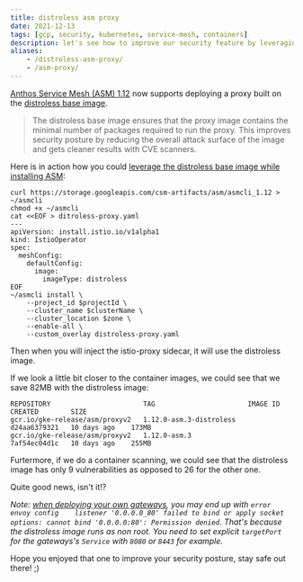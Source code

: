 ```yaml
---
title: distroless asm proxy
date: 2021-12-13
tags: [gcp, security, kubernetes, service-mesh, containers]
description: let's see how to improve our security feature by leveraging the distroless asm proxy image
aliases:
    - /distroless-asm-proxy/
    - /asm-proxy/
---
```

[Anthos Service Mesh (ASM) 1.12](https://cloud.google.com/service-mesh/docs/release-notes#December_09_2021) now supports deploying a proxy built on the [distroless base image](https://istio.io/latest/docs/ops/configuration/security/harden-docker-images/).

> The distroless base image ensures that the proxy image contains the minimal number of packages required to run the proxy. This improves security posture by reducing the overall attack surface of the image and gets cleaner results with CVE scanners.

Here is in action how you could [leverage the distroless base image while installing ASM](https://cloud.google.com/service-mesh/docs/unified-install/options/enable-optional-features#distroless_proxy_image):
```
curl https://storage.googleapis.com/csm-artifacts/asm/asmcli_1.12 > ~/asmcli
chmod +x ~/asmcli
cat <<EOF > ditroless-proxy.yaml
---
apiVersion: install.istio.io/v1alpha1
kind: IstioOperator
spec:
  meshConfig:
    defaultConfig:
      image:
        imageType: distroless
EOF
~/asmcli install \
    --project_id $projectId \
    --cluster_name $clusterName \
    --cluster_location $zone \
    --enable-all \
    --custom_overlay distroless-proxy.yaml
```

Then when you will inject the istio-proxy sidecar, it will use the distroless image.

If we look a little bit closer to the container images, we could see that we save 82MB with the distroless image:
```
REPOSITORY                       TAG                       IMAGE ID       CREATED        SIZE
gcr.io/gke-release/asm/proxyv2   1.12.0-asm.3-distroless   d24aa6379321   10 days ago    173MB
gcr.io/gke-release/asm/proxyv2   1.12.0-asm.3              7af54ec04d1c   10 days ago    255MB
```

Furtermore, if we do a container scanning, we could see that the distroless image has only 9 vulnerabilities as opposed to 26 for the other one.

Quite good news, isn't it!?

_Note: [when deploying your own gateways](https://cloud.google.com/service-mesh/docs/gateways), you may end up with `error   envoy config    listener '0.0.0.0_80' failed to bind or apply socket options: cannot bind '0.0.0.0:80': Permission denied`. That's because the distroless image runs as non root. You need to set explicit `targetPort` for the gateways's `Service` with `8080` or `8443` for example._

Hope you enjoyed that one to improve your security posture, stay safe out there! ;)
